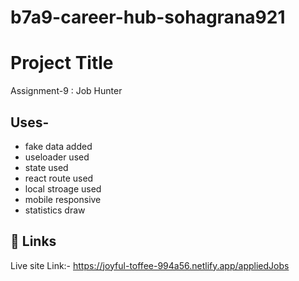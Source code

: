 # b7a9-career-hub-sohagrana921
# Project Title

Assignment-9 : Job Hunter


## Uses-

* fake data added 
* useloader used 
* state used 
* react route used 
* local stroage used
* mobile responsive 
* statistics draw



## 🔗 Links
Live site Link:- https://joyful-toffee-994a56.netlify.app/appliedJobs
